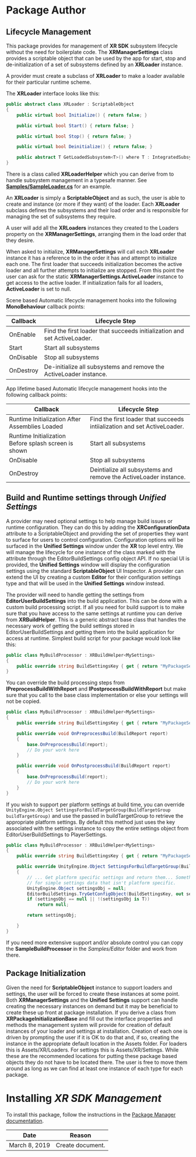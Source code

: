 # Package Author

## Lifecycle Management

This package provides for management of **XR SDK** subsystem lifecycle without the need for boilerplate code. The **XRManagerSettings** class provides a scriptable object that can be used by the app for start, stop and de-initialization of a set of subsystems defined by an **XRLoader** instance.

A provider must create a subclass of **XRLoader** to make a loader available for their particular runtime scheme.

The **XRLoader** interface looks like this:

```csharp
public abstract class XRLoader : ScriptableObject
{
    public virtual bool Initialize() { return false; }

    public virtual bool Start() { return false; }

    public virtual bool Stop() { return false; }

    public virtual bool Deinitialize() { return false; }

    public abstract T GetLoadedSubsystem<T>() where T : IntegratedSubsystem;
}
```

There is a class called **XRLoaderHelper** which you can derive from to handle subsystem management in a typesafe manner.  See **[Samples/SampleLoader.cs](/Samples/SampleLoader.cs)** for an example.

An **XRLoader** is simply a **ScriptableObject** and as such, the user is able to create and instance (or more if they want) of the loader. Each **XRLoader** subclass defines the subsystems and their load order and is responsible for managing the set of subsystems they require.

A user will add all the **XRLoaders** instances they created to the Loaders property on the **XRManagerSettings**, arranging them in the load order that they desire.

When asked to initialize, **XRManagerSettings** will call each **XRLoader** instance it has a reference to in the order it has and attempt to initialize each one. The first loader that succeeds initialization becomes the active loader and all further attempts to initialize are stopped. From this point the user can ask for the static **XRManagerSettings.ActiveLoader** instance to get access to the active loader. If initialization fails for all loaders, **ActiveLoader** is set to null.

Scene based Automatic lifecycle management hooks into the following **MonoBehaviour** callback points:

|Callback|Lifecycle Step|
|---|---|
|OnEnable|Find the first loader that succeeds initialization and set ActiveLoader.|
|Start|Start all subsystems|
|OnDisable|Stop all subsystems|
|OnDestroy|De-initialize all subsystems and remove the ActiveLoader instance.|

App lifetime based Automatic lifecycle management hooks into the following callback points:

|Callback|Lifecycle Step|
|---|---|
|Runtime Initialization After Assemblies Loaded|Find the first loader that succeeds intiialization and set ActiveLoader.|
|Runtime Initialization Before splash screen is shown|Start all subsystems|
|OnDisable|Stop all subsystems|
|OnDestroy|Deintialize all subsystems and remove the ActiveLoader instance.|

## Build and Runtime settings through *Unified Settings*

A provider may need optional settings to help manage build issues or runtime configuration. They can do this by adding the **XRConfigurationData** attribute to a ScriptableObject and providing the set of properties they want to surface for users to control configuration. Configuration options will be surfaced in the **Unified Settings** window under the **XR** top level entry. We will manage the lifecycle for one instance of the class marked with the attribute through the EditorBuildSettings config object API. If no special UI is provided, the **Unified Settings** window will display the configuration settings using the standard **ScriptableObject** UI Inspector. A provider can extend the UI by creating a custom **Editor** for their configuration settings type and that will be used in the **Unified Settings** window instead. 

The provider will need to handle getting the settings from **EditorUserBuildSettings** into the build application. This can be done with a custom build processing script. If all you need for build support is to make sure that you have access to the same settings at runtime you can derive from **XRBuildHelper<T>**. This is a generic abstract base class that handles the necessary work of getting the build settings stored in EditorUserBuildSettings and getting them into the build application for access at runtime. Simplest build script for your package would look like this:

```csharp
public class MyBuildProcessor : XRBuildHelper<MySettings> 
{
    public override string BuildSettingsKey { get { return "MyPackageSettingsKey"; } }
}
```

You can override the build processing steps from **IPreprocessBuildWithReport** and **IPostprocessBuildWithReport** but make sure that you call to the base class implementation or else your settings will not be copied.

```csharp
public class MyBuildProcessor : XRBuildHelper<MySettings> 
{ 
    public override string BuildSettingsKey { get { return "MyPackageSettingsKey"; } }

    public override void OnPreprocessBuild(BuildReport report)
    {
        base.OnPreprocessBuild(report);
        // Do your work here
    }

    public override void OnPostprocessBuild(BuildReport report)
    {
        base.OnPreprocessBuild(report);
        // Do your work here
    }
}
```

If you wish to support per platform settings at build time, you can override `UnityEngine.Object SettingsForBuildTargetGroup(BuildTargetGroup buildTargetGroup)` and use the passed in buildTargetGroup to retrieve the appropriate platform settings. By default this method just uses the key associated with the settings instance to copy the entire settings object from EditorUserBuildSettings to PlayerSettings.

```csharp
public class MyBuildProcessor : XRBuildHelper<MySettings> 
{ 
    public override string BuildSettingsKey { get { return "MyPackageSettingsKey"; } }

    public override UnityEngine.Object SettingsForBuildTargetGroup(BuildTargetGroup buildTargetGroup)
    {
        // ... Get platform specific settings and return them... Something like the following
        // for simple settings data that isn't platform specific.
        UnityEngine.Object settingsObj = null;
        EditorBuildSettings.TryGetConfigObject(BuildSettingsKey, out settingsObj);
        if (settingsObj == null || !(settingsObj is T))
            return null;

        return settingsObj;

    }
}
```

If you need more extensive support and/or absolute control you can copy the **SampleBuildProcessor** in the _Samples/Editor_ folder and work from there.

## Package Initialization

Given the need for **ScriptableObject** instance to support loaders and settings, the user will be forced to create these instances at some point. Both **XRManagerSettings** and the **Unified Settings** support can handle creating the necessary instances on demand but it may be beneficial to create these up front at package installation. If you derive a class from **XRPackageInitializationBase** and fill out the interface properties and methods the management system will provide for creation of default instances of your loader and settings at installation. Creation of each one is driven by prompting the user if it is OK to do that and, if so, creating the instance in the appropriate default location in the Assets folder. For loaders this is Assets/XR/Loaders. For settings this is Assets/XR/Settings. While these are the recommended locations for putting these package based objects they do not have to be located there. The user is free to move them around as long as we can find at least one instance of each type for each package.

# Installing *XR SDK Management*

To install this package, follow the instructions in the [Package Manager documentation](https://docs.unity3d.com/Packages/com.unity.package-manager-ui@latest/index.html).


|Date|Reason|
|---|---|
|March 8, 2019|Create document.|
